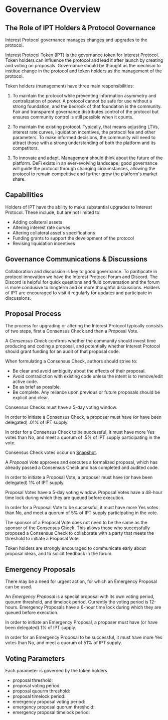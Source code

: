 # Governance Overview

## The Role of IPT Holders & Protocol Governance 
Interest Protocol governance manages changes and upgrades to the protocol. 

Interest Protocol Token (IPT) is the governance token for Interest Protocol. Token holders can influence the protocol and lead it after launch by creating and voting on proposals. Governance should be thought as the mechism to institue change in the protocol and token holders as the management of the protocol.  

Token holders (management) have three main responsibilities: 
1. To maintain the protocol while preventing information asymmetry and centralization of power. A protocol cannot be safe for use without a strong foundation, and the bedrock of that foundation is the community. Fair and transparent governance distributes control of the protocol but ensures community control is still possible when it counts.
2. To maintain the existing protocol. Typically, that means adjusting LTVs, interest rate curves, liquidation incentives, the protocol fee and other parameters. To make informed decisions, the community will need to attract those with a strong understanding of both the platform and its competitors.

3. To innovate and adapt. Management should think about the future of the platform. DeFi exists in an ever-evolving landscape; good governance will guide the protocol through changing circumstances, allowing the protocol to remain competitive and further grow the platform's market share.

## Capabilities

Holders of IPT have the ability to make substantial upgrades to Interest Protocol. These include, but are not limited to:

- Adding collateral assets
- Altering interest rate curves
- Altering collateral asset's specifications
- Funding grants to support the development of the protocol
- Revising liquidation incentives

## Governance Communications & Discussions
Collaboration and discussion is key to good governance. To paritipcate in protocol innovation we have the Interest Protocol Forum and Discord. The Discord is helpful for quick questions and fluid conversation and the forum is more condusive to longterm and or more thoughful discussions. Holders of IPT are encouraged to visit it regularly for updates and participate in discussions.

## Proposal Process
The process for upgrading or altering the Interest Protocol typically consists of two steps, first a Consensus Check and then a Proposal Vote.

A *Consensus Check* confirms whether the community should invest time producing and coding a proposal, and potentially whether Interest Protocol should grant funding for an audit of that proposal code.

When formulating a Consensus Check, authors should strive to:

- Be clear and avoid ambiguity about the effects of their proposal.
- Avoid contradiction with existing code unless the intent is to remove/edit active code.
- Be as brief as possible.
- Be complete. Any reliance upon previous or future proposals should be explicit and clear.

Consensus Checks must have a 5-day voting window.

In order to initiate a Consensus Check, a proposer must have (or have been delegated) .01% of IPT supply.

In order for a Consensus Check to be successful, it must have more Yes votes than No, and meet a quorum of .5% of IPT supply participating in the vote.

Consensus Check votes occur on [Snapshot](https://snapshot.org/#/).

A *Proposal Vote* approves and executes a formalized proposal, which has already passed a Consensus Check and has completed and audited code.

In order to initiate a Proposal Vote, a proposer must have (or have been delegated) 1% of IPT supply.

Proposal Votes have a 5-day voting window. Proposal Votes have a 48-hour time lock during which they are queued before execution.

In order for a Proposal Vote to be successful, it must have more Yes votes than No, and meet a quorum of 5% of IPT supply participating in the vote.

The sponsor of a Proposal Vote does not need to be the same as the sponsor of the Consensus Check. This allows those who successfully proposed a Consensus Check to collaborate with a party that meets the threshold to initiate a Proposal Vote.

Token holders are strongly encouraged to communicate early about proposal ideas, and to solicit feedback in the forum. 

## Emergency Proposals
There may be a need for urgent action, for which an Emergency Proposal can be used.

An *Emergency Proposal* is a special proposal with its own voting period, quourm threshold, and timelock period. Currently the voting period is 12-hours. Emergency Proposals have a 6-hour time lock during which they are queued before execution.

In order to initiate an Emergency Proposal, a proposer must have (or have been delegated) 1% of IPT supply.

In order for an Emergency Proposal to be successful, it must have more Yes votes than No, and meet a quorum of 51% of IPT supply.


## Voting Parameters
Each parameter is governed by the token holders.
* proposal threshold:
* proposal voting period:
* proposal quourm threshold:
* proposal timelock period:
* emergency proposal voting period:
* emergency proposal quorum threshold:
* emergency proposal timelock period:
